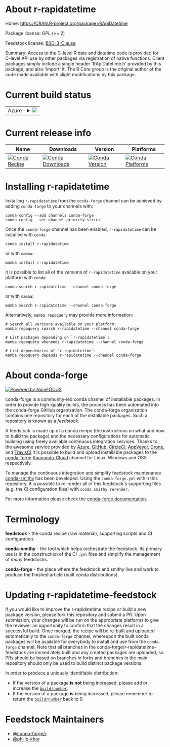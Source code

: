 About r-rapidatetime
====================

Home: https://CRAN.R-project.org/package=RApiDatetime

Package license: GPL (>= 2)

Feedstock license: [BSD-3-Clause](https://github.com/conda-forge/r-rapidatetime-feedstock/blob/main/LICENSE.txt)

Summary: Access to the C-level R date and datetime code is provided for C-level API use by other packages via registration of native functions. Client packages simply include a single header 'RApiDatetime.h' provided by this package, and also 'import' it.  The R Core group is the original author of the code made available with slight modifications by this package. 

Current build status
====================


<table>
    
  <tr>
    <td>Azure</td>
    <td>
      <details>
        <summary>
          <a href="https://dev.azure.com/conda-forge/feedstock-builds/_build/latest?definitionId=3468&branchName=main">
            <img src="https://dev.azure.com/conda-forge/feedstock-builds/_apis/build/status/r-rapidatetime-feedstock?branchName=main">
          </a>
        </summary>
        <table>
          <thead><tr><th>Variant</th><th>Status</th></tr></thead>
          <tbody><tr>
              <td>linux_64_r_base4.1</td>
              <td>
                <a href="https://dev.azure.com/conda-forge/feedstock-builds/_build/latest?definitionId=3468&branchName=main">
                  <img src="https://dev.azure.com/conda-forge/feedstock-builds/_apis/build/status/r-rapidatetime-feedstock?branchName=main&jobName=linux&configuration=linux%20linux_64_r_base4.1" alt="variant">
                </a>
              </td>
            </tr><tr>
              <td>linux_64_r_base4.2</td>
              <td>
                <a href="https://dev.azure.com/conda-forge/feedstock-builds/_build/latest?definitionId=3468&branchName=main">
                  <img src="https://dev.azure.com/conda-forge/feedstock-builds/_apis/build/status/r-rapidatetime-feedstock?branchName=main&jobName=linux&configuration=linux%20linux_64_r_base4.2" alt="variant">
                </a>
              </td>
            </tr><tr>
              <td>osx_64_r_base4.1</td>
              <td>
                <a href="https://dev.azure.com/conda-forge/feedstock-builds/_build/latest?definitionId=3468&branchName=main">
                  <img src="https://dev.azure.com/conda-forge/feedstock-builds/_apis/build/status/r-rapidatetime-feedstock?branchName=main&jobName=osx&configuration=osx%20osx_64_r_base4.1" alt="variant">
                </a>
              </td>
            </tr><tr>
              <td>osx_64_r_base4.2</td>
              <td>
                <a href="https://dev.azure.com/conda-forge/feedstock-builds/_build/latest?definitionId=3468&branchName=main">
                  <img src="https://dev.azure.com/conda-forge/feedstock-builds/_apis/build/status/r-rapidatetime-feedstock?branchName=main&jobName=osx&configuration=osx%20osx_64_r_base4.2" alt="variant">
                </a>
              </td>
            </tr><tr>
              <td>win_64</td>
              <td>
                <a href="https://dev.azure.com/conda-forge/feedstock-builds/_build/latest?definitionId=3468&branchName=main">
                  <img src="https://dev.azure.com/conda-forge/feedstock-builds/_apis/build/status/r-rapidatetime-feedstock?branchName=main&jobName=win&configuration=win%20win_64_" alt="variant">
                </a>
              </td>
            </tr>
          </tbody>
        </table>
      </details>
    </td>
  </tr>
</table>

Current release info
====================

| Name | Downloads | Version | Platforms |
| --- | --- | --- | --- |
| [![Conda Recipe](https://img.shields.io/badge/recipe-r--rapidatetime-green.svg)](https://anaconda.org/conda-forge/r-rapidatetime) | [![Conda Downloads](https://img.shields.io/conda/dn/conda-forge/r-rapidatetime.svg)](https://anaconda.org/conda-forge/r-rapidatetime) | [![Conda Version](https://img.shields.io/conda/vn/conda-forge/r-rapidatetime.svg)](https://anaconda.org/conda-forge/r-rapidatetime) | [![Conda Platforms](https://img.shields.io/conda/pn/conda-forge/r-rapidatetime.svg)](https://anaconda.org/conda-forge/r-rapidatetime) |

Installing r-rapidatetime
=========================

Installing `r-rapidatetime` from the `conda-forge` channel can be achieved by adding `conda-forge` to your channels with:

```
conda config --add channels conda-forge
conda config --set channel_priority strict
```

Once the `conda-forge` channel has been enabled, `r-rapidatetime` can be installed with `conda`:

```
conda install r-rapidatetime
```

or with `mamba`:

```
mamba install r-rapidatetime
```

It is possible to list all of the versions of `r-rapidatetime` available on your platform with `conda`:

```
conda search r-rapidatetime --channel conda-forge
```

or with `mamba`:

```
mamba search r-rapidatetime --channel conda-forge
```

Alternatively, `mamba repoquery` may provide more information:

```
# Search all versions available on your platform:
mamba repoquery search r-rapidatetime --channel conda-forge

# List packages depending on `r-rapidatetime`:
mamba repoquery whoneeds r-rapidatetime --channel conda-forge

# List dependencies of `r-rapidatetime`:
mamba repoquery depends r-rapidatetime --channel conda-forge
```


About conda-forge
=================

[![Powered by
NumFOCUS](https://img.shields.io/badge/powered%20by-NumFOCUS-orange.svg?style=flat&colorA=E1523D&colorB=007D8A)](https://numfocus.org)

conda-forge is a community-led conda channel of installable packages.
In order to provide high-quality builds, the process has been automated into the
conda-forge GitHub organization. The conda-forge organization contains one repository
for each of the installable packages. Such a repository is known as a *feedstock*.

A feedstock is made up of a conda recipe (the instructions on what and how to build
the package) and the necessary configurations for automatic building using freely
available continuous integration services. Thanks to the awesome service provided by
[Azure](https://azure.microsoft.com/en-us/services/devops/), [GitHub](https://github.com/),
[CircleCI](https://circleci.com/), [AppVeyor](https://www.appveyor.com/),
[Drone](https://cloud.drone.io/welcome), and [TravisCI](https://travis-ci.com/)
it is possible to build and upload installable packages to the
[conda-forge](https://anaconda.org/conda-forge) [Anaconda-Cloud](https://anaconda.org/)
channel for Linux, Windows and OSX respectively.

To manage the continuous integration and simplify feedstock maintenance
[conda-smithy](https://github.com/conda-forge/conda-smithy) has been developed.
Using the ``conda-forge.yml`` within this repository, it is possible to re-render all of
this feedstock's supporting files (e.g. the CI configuration files) with ``conda smithy rerender``.

For more information please check the [conda-forge documentation](https://conda-forge.org/docs/).

Terminology
===========

**feedstock** - the conda recipe (raw material), supporting scripts and CI configuration.

**conda-smithy** - the tool which helps orchestrate the feedstock.
                   Its primary use is in the construction of the CI ``.yml`` files
                   and simplify the management of *many* feedstocks.

**conda-forge** - the place where the feedstock and smithy live and work to
                  produce the finished article (built conda distributions)


Updating r-rapidatetime-feedstock
=================================

If you would like to improve the r-rapidatetime recipe or build a new
package version, please fork this repository and submit a PR. Upon submission,
your changes will be run on the appropriate platforms to give the reviewer an
opportunity to confirm that the changes result in a successful build. Once
merged, the recipe will be re-built and uploaded automatically to the
`conda-forge` channel, whereupon the built conda packages will be available for
everybody to install and use from the `conda-forge` channel.
Note that all branches in the conda-forge/r-rapidatetime-feedstock are
immediately built and any created packages are uploaded, so PRs should be based
on branches in forks and branches in the main repository should only be used to
build distinct package versions.

In order to produce a uniquely identifiable distribution:
 * If the version of a package **is not** being increased, please add or increase
   the [``build/number``](https://docs.conda.io/projects/conda-build/en/latest/resources/define-metadata.html#build-number-and-string).
 * If the version of a package **is** being increased, please remember to return
   the [``build/number``](https://docs.conda.io/projects/conda-build/en/latest/resources/define-metadata.html#build-number-and-string)
   back to 0.

Feedstock Maintainers
=====================

* [@conda-forge/r](https://github.com/conda-forge/r/)
* [@philip-khor](https://github.com/philip-khor/)


